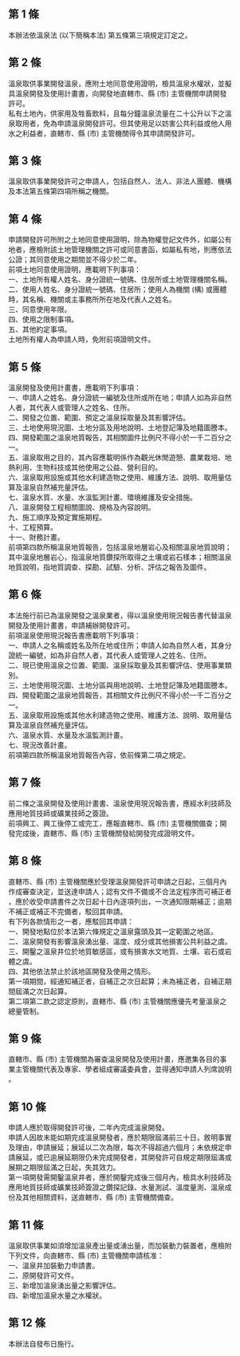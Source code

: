 第 1 條
-------
本辦法依溫泉法 (以下簡稱本法) 第五條第三項規定訂定之。

第 2 條
-------
溫泉取供事業開發溫泉，應附土地同意使用證明，檢具溫泉水權狀，並擬  
具溫泉開發及使用計畫書，向開發地直轄市、縣 (市) 主管機關申請開發  
許可。  
私有土地內，供家用及牲畜飲料，且每分鐘溫泉流量在二十公升以下之溫  
泉取用者，免為申請溫泉開發許可。但其使用足以妨害公共利益或他人用  
水之利益者，直轄市、縣 (市) 主管機關得令其申請開發許可。

第 3 條
-------
溫泉取供事業開發許可之申請人，包括自然人、法人、非法人團體、機構  
及本法第五條第四項所稱之機關。

第 4 條
-------
申請開發許可所附之土地同意使用證明，除為物權登記文件外，如屬公有  
地者，應檢附該土地管理機關之許可或同意書函，如屬私有地，則應依法  
公證；其同意使用之期間並不得少於二年。  
前項土地同意使用證明，應載明下列事項：  
一、土地所有權人姓名、身分證統一號碼、住居所或土地管理機關名稱。  
二、使用人姓名、身分證統一號碼、住居所；使用人為機關 (構) 或團體  
    時，其名稱、機關或主事務所所在地及代表人之姓名。  
三、同意使用年限。  
四、使用之限制事項。  
五、其他約定事項。  
土地所有權人為申請人時，免附前項證明文件。

第 5 條
-------
溫泉開發及使用計畫書，應載明下列事項：  
一、申請人之姓名、身分證統一編號及住所或所在地；申請人如為非自然  
    人者，其代表人或管理人之姓名、住所。  
二、開發之位置、範圍、預定之溫泉採取量及其影響評估。  
三、土地使用現況圖、土地分區及用地說明、土地登記簿及地籍圖謄本。  
四、開發範圍之溫泉地質報告，其相關圖件比例尺不得小於一千二百分之  
    一。  
五、溫泉取用之目的，其內容應載明係作為觀光休閒遊憩、農業栽培、地  
    熱利用、生物科技或其他使用之公益、營利目的。  
六、溫泉取用設施或其他水利建造物之使用、維護方法、說明、取用量估  
    算及溫泉自然補充量評估。  
七、溫泉水質、水量、水溫監測計畫、環境維護及安全措施。  
八、溫泉開發工程相關圖說、規格及內容說明。  
九、施工順序及預定實施期程。  
十、工程預算。  
十一、財務計畫。  
前項第四款所稱溫泉地質報告，包括溫泉地層岩心及相關溫泉地質說明；  
其中溫泉地層岩心，指溫泉地質鑽探所取得之土壤或岩石樣本；相關溫泉  
地質說明，指地質調查、探勘、試驗、分析、評估之報告及圖件。

第 6 條
-------
本法施行前已為溫泉開發之溫泉業者，得以溫泉使用現況報告書代替溫泉  
開發及使用計畫書，申請補辦開發許可。  
前項溫泉使用現況報告書應載明下列事項：  
一、申請人之名稱或姓名及所在地或住所；申請人如為自然人者，其身分  
    證統一編號，如為非自然人者，其代表人或管理人之姓名、住所。  
二、現已使用溫泉之位置、範圍、溫泉採取量及其影響評估、使用事業類  
    別。  
三、土地使用現況圖、土地分區與用地說明、土地登記簿及地籍圖謄本。  
四、開發範圍之溫泉地質報告，其相關文件比例尺不得小於一千二百分之  
    一。  
五、溫泉取用設施或其他水利建造物之使用、維護方法、說明、取用量估  
    算及溫泉自然補充量評估。  
六、溫泉水質、水量及水溫監測計畫。  
七、現況改善計畫。  
前項第四款所稱溫泉地質報告內容，依前條第二項之規定。

第 7 條
-------
前二條之溫泉開發及使用計畫書、溫泉使用現況報告書，應經水利技師及  
應用地質技師或礦業技師之簽證。  
前項興工、興工後停工或完工，應報直轄巿、縣 (巿) 主管機關備查；開  
發完成後，直轄巿、縣 (巿) 主管機關發給開發完成證明文件。

第 8 條
-------
直轄市、縣 (市) 主管機關應於受理溫泉開發許可申請之日起，三個月內  
作成審查決定，並送達申請人；認有文件不備或不合法定程序而可補正者  
，應於收受申請書件之次日起十日內逐項列出，一次通知限期補正；逾期  
不補正或補正不完備者，駁回其申請。  
有下列各款情形之一者，應駁回其申請：  
一、開發地點位於本法第六條規定之溫泉露頭及其一定範圍之地區。  
二、溫泉開發有影響溫泉湧出量、溫度、成分或其他損害公共利益之虞。  
三、開鑿之溫泉井位於地質敏感區，或有損害水文地質、土壤、岩石或岩  
    體之虞。  
四、其他依法禁止於該地區開發及使用之情形。  
第一項期間，經通知補正者，自補正之次日起算；未為補正者，自補正期  
間屆滿之次日起算。  
第二項第二款之認定原則，直轄市、縣 (市) 主管機關應優先考量溫泉之  
總量管制。

第 9 條
-------
直轄市、縣 (市) 主管機關為審查溫泉開發及使用計畫，應邀集各目的事  
業主管機關代表及專家、學者組成審議委員會，並得通知申請人列席說明  
。

第 10 條
--------
申請人應於取得開發許可後，二年內完成溫泉開發。  
申請人因故未能如期完成溫泉開發者，應於期限屆滿前三十日，敘明事實  
及理由，申請展延；展延以二次為限，每次不得超過六個月；未依規定申  
請展延，或已逾展延期限仍未完成開發者，其開發許可自規定期限屆滿或  
展期之期限屆滿之日起，失其效力。  
第一項開發需開鑿溫泉井者，應於開鑿完成後三個月內，檢具水利技師及  
應用地質技師或礦業技師簽證之鑽探記錄、水量測試、溫度量測、溫泉成  
份及其他相關資料，送直轄市、縣 (市) 主管機關備查。

第 11 條
--------
溫泉取供事業如須增加溫泉產出量或湧出量，而加裝動力裝置者，應檢附  
下列文件，向直轄巿、縣 (巿) 主管機關申請核准：  
一、溫泉井加裝動力申請書。  
二、原開發許可文件。  
三、新增加溫泉湧出量之影響評估。  
四、新增加溫泉水量之水權狀。

第 12 條
--------
本辦法自發布日施行。

